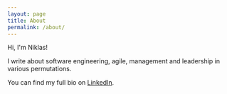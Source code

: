 ```yaml
---
layout: page
title: About
permalink: /about/
---
```


Hi, I'm Niklas!

I write about software engineering, agile, management and leadership in various permutations.

You can find my full bio on [LinkedIn](https://www.linkedin.com/in/niklassundbaum/).
